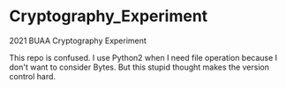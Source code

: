 # Cryptography_Experiment
2021 BUAA Cryptography Experiment

This repo is confused. I use Python2 when I need file operation because I don't want to consider Bytes. But this stupid thought makes the version control hard.

